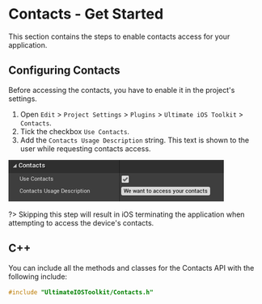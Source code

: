 # Contacts - Get Started
This section contains the steps to enable contacts access for your application.

## Configuring Contacts

Before accessing the contacts, you have to enable it in the project's settings.  
1. Open `Edit` > `Project Settings` > `Plugins` > `Ultimate iOS Toolkit` > `Contacts`.
2. Tick the checkbox `Use Contacts`.
3. Add the `Contacts Usage Description` string. This text is shown to the user while requesting contacts access.


<div class="centered">
<img src="_images/EnableContacts.png"/>
</div>

?> Skipping this step will result in iOS terminating the application when attempting to access the device's contacts. 

## C++
You can include all the methods and classes for the Contacts API with the following include:

```cpp
#include "UltimateIOSToolkit/Contacts.h"
```

